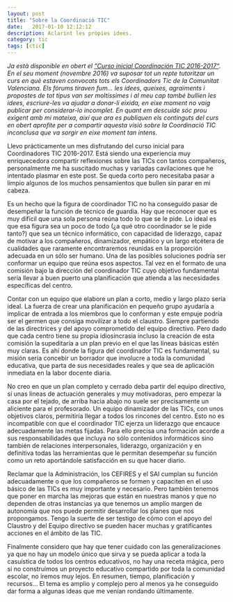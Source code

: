 ```yaml
---
layout: post
title: "Sobre la Coordinació TIC"
date:   2017-01-10 12:12:12
description: Aclarint les pròpies idees.
category: tic
tags: [ctic]
---
```

*Ja està disponible en obert el [“Curso inicial Coordinación TIC 2016-2017“](http://cefire.edu.gva.es/course/view.php?id=15363). En el seu moment (novembre 2016) va suposar tot un repte tutoritzar un curs en què estaven convocats tots els Coordinadors Tic de la Comunitat Valenciana. Els fòrums tiraven fum… les idees, queixes, agraïments i propostes de tot tipus van ser moltíssimes i al meu cap també bullien les idees, escriure-les va ajudar a donar-li eixida, en eixe moment no vaig publicar per considerar-lo incomplet. En quant em descuide sóc prou exigent amb mi mateixa, així que ara es publiquen els continguts del curs en obert aprofite per a compartir aquesta visió sobre la Coordinació TIC inconclusa que va sorgir en eixe moment tan intens.*

Llevo prácticamente un mes disfrutando del curso inicial para Coordinadores TIC 2016-2017. Está siendo una experiencia muy enriquecedora compartir reflexiones sobre las TICs con tantos compañeros, personalmente me ha suscitado muchas y variadas cavilaciones que he intentado plasmar en este post. Se queda corto pero necesitaba pasar a limpio algunos de los muchos pensamientos que bullen sin parar en mi cabeza.

Es un hecho que la figura de coordinador TIC no ha conseguido pasar de desempeñar la función de técnico de guardia. Hay que reconocer que es muy difícil que una sola persona reúna todo lo que se le pide. Lo ideal es que esa figura sea un poco de todo (¿a qué otro coordinador se le pide tanto?) que sea un técnico informático, con capacidad de liderazgo, capaz de motivar a los compañeros, dinamizador, empático y un largo etcétera de cualidades que raramente encontraremos reunidas en la proporción adecuada en un sólo ser humano. Una de las posibles soluciones podría ser conformar un equipo que reúna esos aspectos. Tal vez en el formato de una comisión bajo la dirección del coordinador TIC cuyo objetivo fundamental sería llevar a buen puerto una planificación que atienda a las necesidades específicas del centro.

Contar con un equipo que elabore un plan a corto, medio y largo plazo sería ideal. La fuerza de crear una planificación en pequeño grupo ayudaría a implicar de entrada a los miembros que lo conforman y este empuje podría ser el germen que consiga movilizar a todo el claustro. Siempre partiendo de las directrices y del apoyo comprometido del equipo directivo. Pero dado que cada centro tiene su propia idiosincrasia incluso la creación de esta comisión la supeditaría a un plan previo en el que las líneas básicas estén muy claras.  Es ahí donde la figura del coordinador TIC es fundamental, su misión sería concebir un borrador que involucre a toda la comunidad educativa, que parta de sus necesidades reales y que sea de aplicación inmediata en la labor docente diaria.

No creo en que un plan completo y cerrado deba partir del equipo directivo, sí unas líneas de actuación generales y muy motivadoras, pero empezar la casa por el tejado, de arriba hacia abajo no suele ser precisamente un aliciente para el profesorado. Un equipo dinamizador de las TICs, con unos objetivos claros, permitiría llegar a todos los rincones del centro. Esto no es incompatible con que el coordinador TIC ejerza un liderazgo que encauce adecuadamente las metas fijadas. Para ello precisa una formación acorde a sus responsabilidades que incluya no sólo contenidos informáticos sino también de relaciones interpersonales, liderazgo, organización y en definitiva todas las herramientas que le permitan desempeñar su función como un reto aportándole satisfacción en su que hacer diario.

Reclamar que la Administración, los CEFIRES y el SAI cumplan su función adecuadamente o que los compañeros se formen y capaciten en el uso básico de las TICs es muy importante y necesario. Pero también tenemos que poner en marcha las mejoras que están en nuestras manos y que no dependen de otras instancias ya que tenemos un amplio margen de autonomía que nos puede permitir desarrollar los planes que nos propongamos. Tengo la suerte de ser testigo de cómo con el apoyo del Claustro y del Equipo directivo se pueden hacer muchas y gratificantes acciones en el ámbito de las TIC.

Finalmente considero que hay que tener cuidado con las generalizaciones ya que no hay un modelo único que sirva y se pueda aplicar a toda la casuística de todos los centros educativos, no hay una receta mágica, pero si no construimos un proyecto educativo compartido por toda la comunidad escolar, no iremos muy lejos. En resumen, tiempo, planificación y recursos…
El tema es amplio y complejo pero al menos ya he conseguido dar forma a algunas ideas que me venían rondando últimamente.
